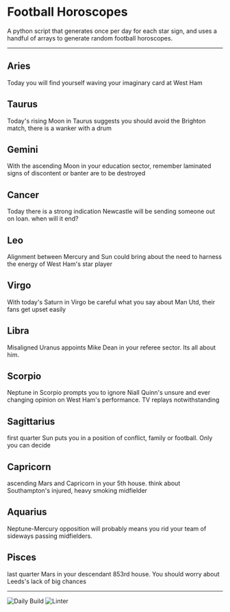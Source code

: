 # Football Horoscopes

A python script that generates once per day for each star sign, and uses a handful of arrays to generate random football horoscopes.

---

<!-- horoscopes_item starts -->
<h2>Aries</h2><p>Today you will find yourself waving your imaginary card at West Ham</p><h2>Taurus</h2><p>Today's rising Moon in Taurus suggests you should avoid the Brighton match, there is a wanker with a drum</p><h2>Gemini</h2><p>With the ascending Moon in your education sector, remember laminated signs of discontent or banter are to be destroyed</p><h2>Cancer</h2><p>Today there is a strong indication Newcastle will be sending someone out on loan. when will it end?</p><h2>Leo</h2><p>Alignment between Mercury and Sun could bring about the need to harness the energy of West Ham's star player</p><h2>Virgo</h2><p>With today's Saturn in Virgo be careful what you say about Man Utd, their fans get upset easily</p><h2>Libra</h2><p>Misaligned Uranus appoints Mike Dean in your referee sector. Its all about him.</p><h2>Scorpio</h2><p>Neptune in Scorpio prompts you to ignore Niall Quinn's unsure and ever changing opinion on West Ham's performance. TV replays notwithstanding</p><h2>Sagittarius</h2><p>first quarter Sun puts you in a position of conflict, family or football. Only you can decide</p><h2>Capricorn</h2><p>ascending Mars and Capricorn in your 5th house. think about Southampton's injured, heavy smoking midfielder</p><h2>Aquarius</h2><p>Neptune-Mercury opposition will probably means you rid your team of sideways passing midfielders.</p><h2>Pisces</h2><p>last quarter Mars in your descendant 853rd house. You should worry about Leeds's lack of big chances</p>
<!-- horoscopes_item ends -->

---

![Daily Build](https://github.com/MatBenfield/horofootball.thechels.uk/workflows/Daily%20Build/badge.svg) ![Linter](https://github.com/MatBenfield/horofootball.thechels.uk/workflows/Linter/badge.svg)
